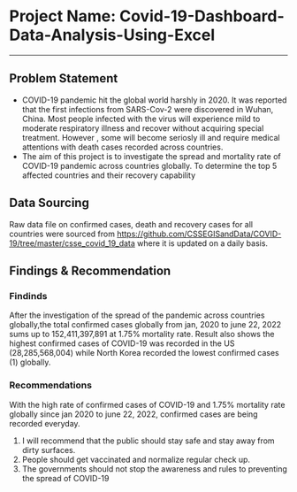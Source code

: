 # Project Name: Covid-19-Dashboard-Data-Analysis-Using-Excel

---
## Problem Statement
* COVID-19 pandemic hit the global world harshly in 2020. It was reported that the first infections from SARS-Cov-2 were discovered in Wuhan, China. Most people infected with the virus will experience mild to moderate respiratory illness and recover without acquiring special treatment. However , some will become seriosly ill and require medical attentions with death cases recorded across countries.
* The aim of this project is to investigate the spread and mortality rate of COVID-19 pandemic across countries globally.
  To determine the top 5 affected countries and their recovery capability



## Data Sourcing
Raw data file on confirmed cases, death and recovery cases for all countries were sourced from https://github.com/CSSEGISandData/COVID-19/tree/master/csse_covid_19_data where it is updated on a daily basis.


## Findings & Recommendation
### Findinds
After the investigation of  the spread of the pandemic across countries globally,the total confirmed cases globally from jan, 2020 to june 22, 2022 sums up to  152,411,397,891 at 1.75% mortality rate. Result also shows the highest confirmed cases of COVID-19 was recorded in the US (28,285,568,004) while North Korea recorded the lowest confirmed cases (1) globally.
### Recommendations
With the high rate of confirmed cases of COVID-19 and 1.75% mortality rate globally since jan 2020 to june 22, 2022, confirmed cases are being recorded everyday.

1. I will recommend that the public should stay safe and stay away from dirty surfaces.
2. People should get vaccinated and normalize regular check up.
3. The governments should not stop the awareness and rules to preventing the spread of COVID-19
